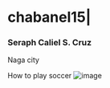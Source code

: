# chabanel15|
### Seraph Caliel S. Cruz
Naga city


How to play soccer
![image](https://github.com/user-attachments/assets/8a92592a-b588-471b-84ba-517903e40363)

